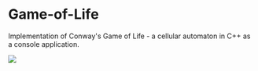 # Game-of-Life
Implementation of Conway's Game of Life - a cellular automaton in C++ as a console application.

![](https://upload.wikimedia.org/wikipedia/commons/e/e5/Gospers_glider_gun.gif)
